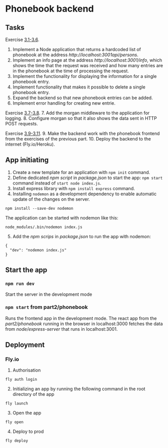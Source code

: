 # Phonebook backend

## Tasks
Exercise [3.1-3.6](https://fullstackopen.com/en/part3/node_js_and_express#exercises-3-1-3-6).
1. Implement a Node application that returns a hardcoded list of phonebook at the address _http://localhost:3001api/persons_.
2. Implement an info page at the address _http://localhost:3001/info_, which shows the time that the request was received and how many entries are in the phonebook at the time of processing the request.
3. Implement the functionality for displaying the information for a single phonebook entry.
4. Implement functionality that makes it possible to delete a single phonebook entry.
5. Expand the backend so that new phonebook entries can be added.
6. Implement error handling for creating new entrie.

Exercise [3.7-3.8](https://fullstackopen.com/en/part3/node_js_and_express#exercises-3-7-3-8).
7. Add the morgan middleware to the application for logging.
8. Configure morgan so that it also shows the data sent in HTTP POST requests.

Exercise [3.9-3.11](https://fullstackopen.com/en/part3/deploying_app_to_internet#exercises-3-9-3-11).
9. Make the backend work with the phonebook frontend from the exercises of the previous part.
10. Deploy the backend to the internet (Fly.io/Heroku).

## App initiating
1. Create a new template for an application with `npm init` command.
2. Define dedicated _npm script_ in _package.json_ to start the app: `npm start` command instead of `start node index.js`.
3. Install express library with `npm install express` command.
4. Installing `nodemon` as a development dependency to enable automatic update of the changes on the server.
```
npm install --save-dev nodemon
```
The application can be started with nodemon like this:
```
node_modules/.bin/nodemon index.js
```
5. Add the _npm scrips_ in _package.json_ to run the app with nodemon:
```
{
  "dev": "nodemon index.js"
}
```

## Start the app
### `npm run dev`
Start the server in the development mode

### `npm start` from part2/phonebook
Runs the frontend app in the development mode.
The react app from the _part2/phonebook_ running in the browser in localhost:3000 fetches the data from _node/express-server_ that runs in localhost:3001.

## Deployment
### Fly.io
1. Authorisation
```
fly auth login
```
2. Initializing an app by running the following command in the root directory of the app
```
fly launch
```
3. Open the app
```
fly open
```
4. Deploy to prod
```
fly deploy
```
